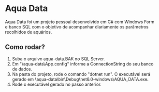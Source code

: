 # Aqua Data
Aqua Data foi um projeto pessoal desenvolvido em C# com Windows Form e banco SQL com o objetivo de acompanhar diariamente os parâmetros recolhidos de aquários.

## Como rodar?
1. Suba o arquivo aqua-data.BAK no SQL Server.
2. Em "\aqua-data\App.config" informe a ConnectionString do seu banco de dados.
3. Na pasta do projeto, rode o comando "dotnet run". O executável será gerado em \aqua-data\bin\Debug\net6.0-windows\AQUA_DATA.exe.
4. Rode o executável gerado no passo anterior.
